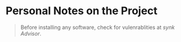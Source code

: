 # Personal Notes on the Project

> Before installing any software, check for vulenrablities at *synk Advisor*.
